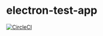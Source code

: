 # electron-test-app

[![CircleCI](https://circleci.com/gh/wsw0108/electron-test-app.svg?style=shield)](https://circleci.com/gh/wsw0108/electron-test-app)
